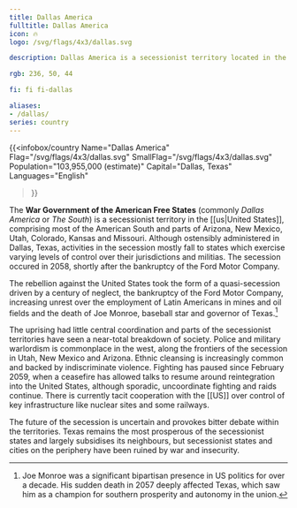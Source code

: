 ```yaml
---
title: Dallas America
fulltitle: Dallas America
icon: 🔥
logo: /svg/flags/4x3/dallas.svg

description: Dallas America is a secessionist territory located in the southern United States.

rgb: 236, 50, 44

fi: fi fi-dallas

aliases:
- /dallas/
series: country
---
```

{{<infobox/country
     Name="Dallas America"
     Flag="/svg/flags/4x3/dallas.svg"
     SmallFlag="/svg/flags/4x3/dallas.svg"
     Population="103,955,000 (estimate)"
     Capital="Dallas, Texas"
     Languages="English"
 >}}

The **<span class="fi fi-dallas"></span> War Government of the American Free States** (commonly *Dallas America* or *The South*) is a secessionist territory in the [[us|United States]], comprising most of the American South and parts of Arizona, New Mexico, Utah, Colorado, Kansas and Missouri. Although ostensibly administered in Dallas, Texas, activities in the secession mostly fall to states which exercise varying levels of control over their jurisdictions and militias. The secession occured in 2058, shortly after the bankruptcy of the Ford Motor Company.

The rebellion against the United States took the form of a quasi-secession driven by a century of neglect, the bankruptcy of the Ford Motor Company, increasing unrest over the employment of Latin Americans in mines and oil fields and the death of Joe Monroe, baseball star and governor of Texas.[^governor]

The uprising had little central coordination and parts of the secessionist territories have seen a near-total breakdown of society. Police and military warlordism is commonplace in the west, along the frontiers of the secession in Utah, New Mexico and Arizona. Ethnic cleansing is increasingly common and backed by indiscriminate violence. Fighting has paused since February 2059, when a ceasefire has allowed talks to resume around reintegration into the United States, although sporadic, uncoordinate fighting and raids continue. There is currently tacit cooperation with the [[US]] over control of key infrastructure like nuclear sites and some railways. 

The future of the secession is uncertain and provokes bitter debate within the territories. Texas remains the most prosperous of the secessionist states and largely subsidises its neighbours, but secessionist states and cities on the periphery have been ruined by war and insecurity.

[^governor]: Joe Monroe was a significant bipartisan presence in US politics for over a decade. His sudden death in 2057 deeply affected Texas, which saw him as a champion for southern prosperity and autonomy in the union. 